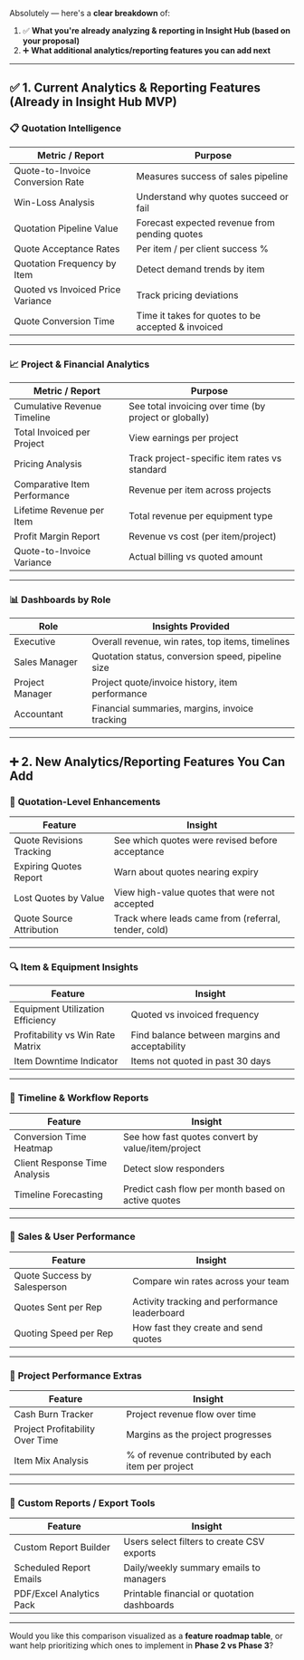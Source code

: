 Absolutely — here's a **clear breakdown** of:

1. ✅ **What you're already analyzing & reporting in Insight Hub (based on your proposal)**
2. ➕ **What additional analytics/reporting features you can add next**

---

## ✅ 1. **Current Analytics & Reporting Features (Already in Insight Hub MVP)**

### 📋 **Quotation Intelligence**

| Metric / Report                   | Purpose                                            |
| --------------------------------- | -------------------------------------------------- |
| Quote-to-Invoice Conversion Rate  | Measures success of sales pipeline                 |
| Win-Loss Analysis                 | Understand why quotes succeed or fail              |
| Quotation Pipeline Value          | Forecast expected revenue from pending quotes      |
| Quote Acceptance Rates            | Per item / per client success %                    |
| Quotation Frequency by Item       | Detect demand trends by item                       |
| Quoted vs Invoiced Price Variance | Track pricing deviations                           |
| Quote Conversion Time             | Time it takes for quotes to be accepted & invoiced |

---

### 📈 **Project & Financial Analytics**

| Metric / Report              | Purpose                                                |
| ---------------------------- | ------------------------------------------------------ |
| Cumulative Revenue Timeline  | See total invoicing over time (by project or globally) |
| Total Invoiced per Project   | View earnings per project                              |
| Pricing Analysis             | Track project-specific item rates vs standard          |
| Comparative Item Performance | Revenue per item across projects                       |
| Lifetime Revenue per Item    | Total revenue per equipment type                       |
| Profit Margin Report         | Revenue vs cost (per item/project)                     |
| Quote-to-Invoice Variance    | Actual billing vs quoted amount                        |

---

### 📊 **Dashboards by Role**

| Role            | Insights Provided                                 |
| --------------- | ------------------------------------------------- |
| Executive       | Overall revenue, win rates, top items, timelines  |
| Sales Manager   | Quotation status, conversion speed, pipeline size |
| Project Manager | Project quote/invoice history, item performance   |
| Accountant      | Financial summaries, margins, invoice tracking    |

---

## ➕ 2. **New Analytics/Reporting Features You Can Add**

### 🧾 **Quotation-Level Enhancements**

| Feature                  | Insight                                              |
| ------------------------ | ---------------------------------------------------- |
| Quote Revisions Tracking | See which quotes were revised before acceptance      |
| Expiring Quotes Report   | Warn about quotes nearing expiry                     |
| Lost Quotes by Value     | View high-value quotes that were not accepted        |
| Quote Source Attribution | Track where leads came from (referral, tender, cold) |

---

### 🔍 **Item & Equipment Insights**

| Feature                          | Insight                                        |
| -------------------------------- | ---------------------------------------------- |
| Equipment Utilization Efficiency | Quoted vs invoiced frequency                   |
| Profitability vs Win Rate Matrix | Find balance between margins and acceptability |
| Item Downtime Indicator          | Items not quoted in past 30 days               |

---

### 📆 **Timeline & Workflow Reports**

| Feature                       | Insight                                            |
| ----------------------------- | -------------------------------------------------- |
| Conversion Time Heatmap       | See how fast quotes convert by value/item/project  |
| Client Response Time Analysis | Detect slow responders                             |
| Timeline Forecasting          | Predict cash flow per month based on active quotes |

---

### 🧠 **Sales & User Performance**

| Feature                      | Insight                                       |
| ---------------------------- | --------------------------------------------- |
| Quote Success by Salesperson | Compare win rates across your team            |
| Quotes Sent per Rep          | Activity tracking and performance leaderboard |
| Quoting Speed per Rep        | How fast they create and send quotes          |

---

### 📍 **Project Performance Extras**

| Feature                         | Insight                                           |
| ------------------------------- | ------------------------------------------------- |
| Cash Burn Tracker               | Project revenue flow over time                    |
| Project Profitability Over Time | Margins as the project progresses                 |
| Item Mix Analysis               | % of revenue contributed by each item per project |

---

### 🧮 **Custom Reports / Export Tools**

| Feature                  | Insight                                     |
| ------------------------ | ------------------------------------------- |
| Custom Report Builder    | Users select filters to create CSV exports  |
| Scheduled Report Emails  | Daily/weekly summary emails to managers     |
| PDF/Excel Analytics Pack | Printable financial or quotation dashboards |

---

Would you like this comparison visualized as a **feature roadmap table**, or want help prioritizing which ones to implement in **Phase 2 vs Phase 3**?
